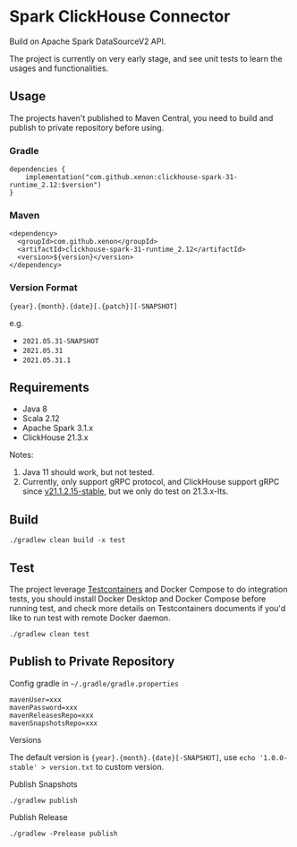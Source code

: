Spark ClickHouse Connector
===

Build on Apache Spark DataSourceV2 API.

The project is currently on very early stage, and see unit tests to learn the usages and functionalities.

## Usage

The projects haven't published to Maven Central, you need to build and publish to private repository before using.

### Gradle

```
dependencies {
    implementation("com.github.xenon:clickhouse-spark-31-runtime_2.12:$version")
}
```

### Maven
```
<dependency>
  <groupId>com.github.xenon</groupId>
  <artifactId>clickhouse-spark-31-runtime_2.12</artifactId>
  <version>${version}</version>
</dependency>
```

### Version Format

`{year}.{month}.{date}[.{patch}][-SNAPSHOT]`

e.g.

- `2021.05.31-SNAPSHOT`
- `2021.05.31`
- `2021.05.31.1`

## Requirements

- Java 8
- Scala 2.12
- Apache Spark 3.1.x
- ClickHouse 21.3.x

Notes:
1. Java 11 should work, but not tested.
2. Currently, only support gRPC protocol, and ClickHouse support gRPC since 
   [v21.1.2.15-stable](https://github.com/ClickHouse/ClickHouse/blob/master/CHANGELOG.md#clickhouse-release-v211215-stable-2021-01-18),
   but we only do test on 21.3.x-lts.

## Build

`./gradlew clean build -x test`

## Test

The project leverage [Testcontainers](https://www.testcontainers.org/) and Docker Compose to do integration tests, 
you should install Docker Desktop and Docker Compose before running test, and check more details on Testcontainers 
documents if you'd like to run test with remote Docker daemon.

`./gradlew clean test`

## Publish to Private Repository

Config gradle in `~/.gradle/gradle.properties`

```
mavenUser=xxx
mavenPassword=xxx
mavenReleasesRepo=xxx
mavenSnapshotsRepo=xxx
```

Versions

The default version is `{year}.{month}.{date}[-SNAPSHOT]`, use `echo '1.0.0-stable' > version.txt` to custom version.

Publish Snapshots

`./gradlew publish`

Publish Release

`./gradlew -Prelease publish`
